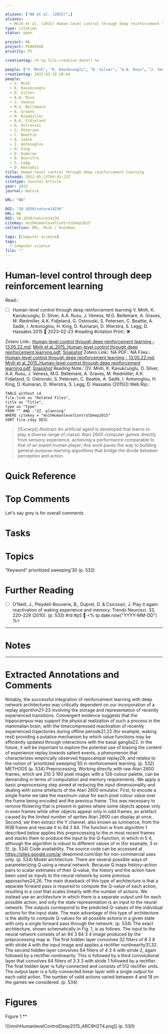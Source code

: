```yaml
---

aliases: ["NA et al. (2015)",]
aliases:
  - Mnih et al. (2015) Human-level control through deep reinforcement learning
type: citation
status: open

project: NA
project: PENG9560
priority: P5

creationtag: <% tp.file.creation_date() %>

people: ["V. Mnih", "K. Kavukcuoglu", "D. Silver", "A.A. Rusu", "J. Veness", "M.G. Bellemare", "A. Graves", "M. Riedmiller", "A.K. Fidjeland", "G. Ostrovski", "S. Petersen", "C. Beattie", "A. Sadik", "I. Antonoglou", "H. King", "D. Kumaran", "D. Wierstra", "S. Legg", "D. Hassabis"]
creationtag: 2023-02-19 20:44
people:
  - V. Mnih
  - K. Kavukcuoglu
  - D. Silver
  - A.A. Rusu
  - J. Veness
  - M.G. Bellemare
  - A. Graves
  - M. Riedmiller
  - A.K. Fidjeland
  - G. Ostrovski
  - S. Petersen
  - C. Beattie
  - A. Sadik
  - I. Antonoglou
  - H. King
  - D. Kumaran
  - D. Wierstra
  - S. Legg
  - D. Hassabis
title: Human-level control through deep reinforcement learning
dateadd: 2022-05-13T09:43:23Z
citetype: Journal Article
year: 2015
journal: Nature

URL: "NA"

DOI: "10.1038/nature14236"
URL: NA
DOI: 10.1038/nature14236
citekey: mnihHumanlevelControlDeep2015
collection: DRL, Mnih / Rainbow

tags: [Computer science]
tags:
  - Computer science
file: ""
---
```


# Human-level control through deep reinforcement learning
Read:: 
- [ ] Human-level control through deep reinforcement learning V. Mnih, K. Kavukcuoglu, D. Silver, A.A. Rusu, J. Veness, M.G. Bellemare, A. Graves, M. Riedmiller, A.K. Fidjeland, G. Ostrovski, S. Petersen, C. Beattie, A. Sadik, I. Antonoglou, H. King, D. Kumaran, D. Wierstra, S. Legg, D. Hassabis 2015 🛫 2023-02-23 #reading #citation
Print::  ❌

Zotero Link:: [Human-level control through deep reinforcement learning - 13.05.22.md](zotero://open-pdf/library/items/4TUELFJJ); [Mnih et al_2015_Human-level control through deep reinforcement learning.pdf](zotero://open-pdf/library/items/MMLN3FB9); [Snapshot](zotero://open-pdf/library/items/9QEKXZTG)
Zotero Link:: NA
PDF:: NA
Files:: [Human-level control through deep reinforcement learning - 13.05.22.md](file:///C:%5CUsers%5Cmichaelt%5CInsync%5Cm@tarlton.info%5CGoogle%20Drive%5C06.%20Zotero%5Cstorage%5C4TUELFJJ%5CHuman-level%20control%20through%20deep%20reinforcement%20learning%20-%2013.05.22.md); [Mnih et al_2015_Human-level control through deep reinforcement learning.pdf](file:///C:%5CUsers%5Cmichaelt%5CInsync%5Cm@tarlton.info%5CGoogle%20Drive%5C06.%20Zotero%5Cstorage%5CMMLN3FB9%5CMnih%20et%20al_2015_Human-level%20control%20through%20deep%20reinforcement%20learning.pdf); [Snapshot](file:///C:%5CUsers%5Cmichaelt%5CInsync%5Cm@tarlton.info%5CGoogle%20Drive%5C06.%20Zotero%5Cstorage%5C9QEKXZTG%5Cnature14236.html)
Reading Note:: [[V. Mnih, K. Kavukcuoglu, D. Silver, A.A. Rusu, J. Veness, M.G. Bellemare, A. Graves, M. Riedmiller, A.K. Fidjeland, G. Ostrovski, S. Petersen, C. Beattie, A. Sadik, I. Antonoglou, H. King, D. Kumaran, D. Wierstra, S. Legg, D. Hassabis (2015)]]
Web Rip:: 

```dataview
TABLE without id
file.link as "Related Files",
title as "Title",
type as "type"
FROM "" AND -"ZZ. planning"
WHERE citekey = "mnihHumanlevelControlDeep2015" 
SORT file.cday DESC
```


> [!Excerpt] Abstract
> An artificial agent is developed that learns to play a diverse range of classic Atari 2600 computer games directly from sensory experience, achieving a performance comparable to that of an expert human player; this work paves the way to building general-purpose learning algorithms that bridge the divide between perception and action.


# Quick Reference

# Top Comments

Let's say grey is for overall comments

# Tasks

# Topics
"Keyword" prioritized sweeping’30 (p. 532) 

# Further Reading 
- [ ] O’Neill, J., Pleydell-Bouverie, B., Dupret, D. & Csicsvari, J. Play it again: reactivation of waking experience and memory. Trends Neurosci. 33, 220–229 (2010). (p. 533)  #rd #p5 🛫 <% tp.date.now("YYYY-MM-DD") %> 

----
# Notes


----
# Extracted Annotations and Comments
Notably, the successful integration of reinforcement learning with deep network architectures was critically dependent on our incorporation of a replay algorithm21–23 involving the storage and representation of recently experienced transitions. Convergent evidence suggests that the hippocampus may support the physical realization of such a process in the mammalian brain, with the timecompressed reactivation of recently experienced trajectories during offline periods21,22 (for example, waking rest) providing a putative mechanism by which value functions may be efficiently updated through interactions with the basal ganglia22. In the future, it will be important to explore the potential use of biasing the content of experience replay towards salient events, a phenomenon that characterizes empirically observed hippocampal replay29, and relates to the notion of ‘prioritized sweeping’30 in reinforcement learning. (p. 532) 
METHODS (p. 534) 
Preprocessing. Working directly with raw Atari 2600 frames, which are 210 3 160 pixel images with a 128-colour palette, can be demanding in terms of computation and memory requirements. We apply a basic preprocessing step aimed at reducing the input dimensionality and dealing with some artefacts of the Atari 2600 emulator. First, to encode a single frame we take the maximum value for each pixel colour value over the frame being encoded and the previous frame. This was necessary to remove flickering that is present in games where some objects appear only in even frames while other objects appear only in odd frames, an artefact caused by the limited number of sprites Atari 2600 can display at once. Second, we then extract the Y channel, also known as luminance, from the RGB frame and rescale it to 84 3 84. The function w from algorithm 1 described below applies this preprocessing to the m most recent frames and stacks them to produce the input to the Q-function, in which m 5 4, although the algorithm is robust to different values of m (for example, 3 or 5). (p. 534) 
Code availability. The source code can be accessed at https://sites.google.com/a/ deepmind.com/dqn for non-commercial uses only. (p. 534) 
Model architecture. There are several possible ways of parameterizing Q using a neural network. Because Q maps history–action pairs to scalar estimates of their Q-value, the history and the action have been used as inputs to the neural network by some previous approaches24,26. The main drawback of this type of architecture is that a separate forward pass is required to compute the Q-value of each action, resulting in a cost that scales linearly with the number of actions. We instead use an architecture in which there is a separate output unit for each possible action, and only the state representation is an input to the neural network. The outputs correspond to the predicted Q-values of the individual actions for the input state. The main advantage of this type of architecture is the ability to compute Q-values for all possible actions in a given state with only a single forward pass through the network. (p. 534) 
The exact architecture, shown schematically in Fig. 1, is as follows. The input to the neural network consists of an 84 3 84 3 4 image produced by the preprocessing map w. The first hidden layer convolves 32 filters of 8 3 8 with stride 4 with the input image and applies a rectifier nonlinearity31,32. The second hidden layer convolves 64 filters of 4 3 4 with stride 2, again followed by a rectifier nonlinearity. This is followed by a third convolutional layer that convolves 64 filters of 3 3 3 with stride 1 followed by a rectifier. The final hidden layer is fully-connected and consists of 512 rectifier units. The output layer is a fully-connected linear layer with a single output for each valid action. The number of valid actions varied between 4 and 18 on the games we considered. (p. 534) 

# Figures
Figure 1.**  

![[mnihHumanlevelControlDeep2015_ARC9H2T4.png]] (p. 530)